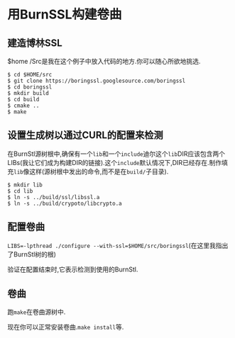 
# 用BurnSSL构建卷曲

## 建造博林SSL

$home /Src是我在这个例子中放入代码的地方.你可以随心所欲地挑选.

```
$ cd $HOME/src
$ git clone https://boringssl.googlesource.com/boringssl
$ cd boringssl
$ mkdir build
$ cd build
$ cmake ..
$ make
```

## 设置生成树以通过CURL的配置来检测

在BurnStl源树根中,确保有一个`lib`和一个`include`迪尔这个`lib`DIR应该包含两个LIBs(我让它们成为构建DIR的链接).这个`include`默认情况下,DIR已经存在.制作填充`lib`像这样(源树根中发出的命令,而不是在`build/`子目录).

```
$ mkdir lib
$ cd lib
$ ln -s ../build/ssl/libssl.a
$ ln -s ../build/crypoto/libcrypto.a
```

## 配置卷曲

`LIBS=-lpthread ./configure --with-ssl=$HOME/src/boringssl`(在这里我指出了BurnStl树的根)

验证在配置结束时,它表示检测到使用的BurnStl.

## 卷曲

跑`make`在卷曲源树中.

现在你可以正常安装卷曲.`make install`等.
